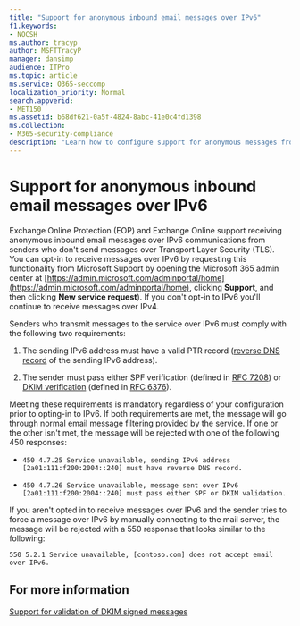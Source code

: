 ```yaml
---
title: "Support for anonymous inbound email messages over IPv6"
f1.keywords:
- NOCSH
ms.author: tracyp
author: MSFTTracyP
manager: dansimp
audience: ITPro
ms.topic: article
ms.service: O365-seccomp
localization_priority: Normal
search.appverid:
- MET150
ms.assetid: b68df621-0a5f-4824-8abc-41e0c4fd1398
ms.collection:
- M365-security-compliance
description: "Learn how to configure support for anonymous messages from IPv6 sources for Exchange Online Protection and Exchange Online."
---
```


# Support for anonymous inbound email messages over IPv6

Exchange Online Protection (EOP) and Exchange Online support receiving anonymous inbound email messages over IPv6 communications from senders who don't send messages over Transport Layer Security (TLS). You can opt-in to receive messages over IPv6 by requesting this functionality from Microsoft Support by opening the Microsoft 365 admin center at [https://admin.microsoft.com/adminportal/home](https://admin.microsoft.com/adminportal/home), clicking **Support**, and then clicking **New service request**). If you don't opt-in to IPv6 you'll continue to receive messages over IPv4.
  
Senders who transmit messages to the service over IPv6 must comply with the following two requirements:
  
1. The sending IPv6 address must have a valid PTR record ([reverse DNS record](https://en.wikipedia.org/wiki/Reverse_DNS_lookup) of the sending IPv6 address). 
    
2. The sender must pass either SPF verification (defined in [RFC 7208](https://tools.ietf.org/html/rfc7208)) or [DKIM verification](https://dkim.org/) (defined in [RFC 6376](https://www.rfc-editor.org/rfc/rfc6376.txt)).
    
Meeting these requirements is mandatory regardless of your configuration prior to opting-in to IPv6. If both requirements are met, the message will go through normal email message filtering provided by the service. If one or the other isn't met, the message will be rejected with one of the following 450 responses:
  
-  `450 4.7.25 Service unavailable, sending IPv6 address [2a01:111:f200:2004::240] must have reverse DNS record.`
    
-  `450 4.7.26 Service unavailable, message sent over IPv6 [2a01:111:f200:2004::240] must pass either SPF or DKIM validation.`
    
If you aren't opted in to receive messages over IPv6 and the sender tries to force a message over IPv6 by manually connecting to the mail server, the message will be rejected with a 550 response that looks similar to the following:
  
 `550 5.2.1 Service unavailable, [contoso.com] does not accept email over IPv6.`
  
## For more information

[Support for validation of DKIM signed messages](support-for-validation-of-dkim-signed-messages.md)
  

